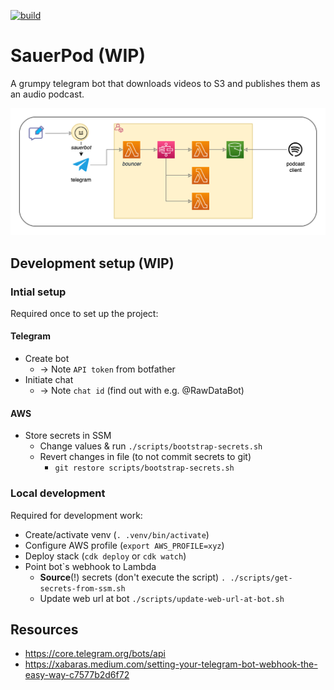 [![build](https://github.com/jangroth/sauerpod/actions/workflows/ci.yml/badge.svg?branch=main)](https://github.com/jangroth/sauerpod/actions/workflows/ci.yml)
# SauerPod (WIP)
A grumpy telegram bot that downloads videos to S3 and publishes them as an audio podcast.

![SauerPod](.media/sauerpod.drawio.png)

## Development setup (WIP)
### Intial setup
Required once to set up the project:
#### Telegram
* Create bot
    * -> Note `API token` from botfather
* Initiate chat
    * -> Note `chat id` (find out with e.g. @RawDataBot)
#### AWS
* Store secrets in SSM
    * Change values & run `./scripts/bootstrap-secrets.sh`
    * Revert changes in file (to not commit secrets to git)
        * `git restore scripts/bootstrap-secrets.sh`
### Local development
Required for development work:
* Create/activate venv (`. .venv/bin/activate`)
* Configure AWS profile (`export AWS_PROFILE=xyz`)
* Deploy stack (`cdk deploy` or `cdk watch`)
* Point bot`s webhook to Lambda
    * **Source**(!) secrets (don't execute the script)
        `. ./scripts/get-secrets-from-ssm.sh`
    * Update web url at bot
        `./scripts/update-web-url-at-bot.sh`

## Resources
* https://core.telegram.org/bots/api
* https://xabaras.medium.com/setting-your-telegram-bot-webhook-the-easy-way-c7577b2d6f72
